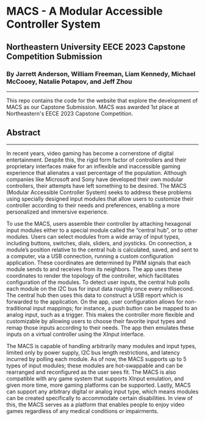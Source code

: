 # MACS - A Modular Accessible Controller System

## Northeastern University EECE 2023 Capstone Competition Submission

### By Jarrett Anderson, William Freeman, Liam Kennedy, Michael McCooey, Natalie Potapov, and Jeff Zhou

---

This repo contains the code for the website that explore the development of MACS as our Capstone Submission. MACS was awarded 1st place at Northeastern's EECE 2023 Capstone Competition.

## Abstract

---

In recent years, video gaming has become a cornerstone of digital entertainment. Despite this, the rigid form factor of controllers and their proprietary interfaces make for an inflexible and inaccessible gaming experience that alienates a vast percentage of the population. Although companies like Microsoft and Sony have developed their own modular controllers, their attempts have left something to be desired. The MACS (Modular Accessible Controller System) seeks to address these problems using specially designed input modules that allow users to customize their controller according to their needs and preferences, enabling a more personalized and immersive experience.

To use the MACS, users assemble their controller by attaching hexagonal input modules either to a special module called the “central hub”, or to other modules. Users can select modules from a wide array of input types, including buttons, switches, dials, sliders, and joysticks. On connection, a module’s position relative to the central hub is calculated, saved, and sent to a computer, via a USB connection, running a custom configuration application. These coordinates are determined by PWM signals that each module sends to and receives from its neighbors. The app uses these coordinates to render the topology of the controller, which facilitates configuration of the modules. To detect user inputs, the central hub polls each module on the I2C bus for input data roughly once every millisecond. The central hub then uses this data to construct a USB report which is forwarded to the application. On the app, user configuration allows for non-traditional input mappings; for instance, a push button can be mapped to an analog input, such as a trigger. This makes the controller more flexible and customizable by allowing users to choose their favorite input types and remap those inputs according to their needs. The app then emulates these inputs on a virtual controller using the XInput interface.

The MACS is capable of handling arbitrarily many modules and input types, limited only by power supply, I2C bus length restrictions, and latency incurred by polling each module. As of now, the MACS supports up to 5 types of input modules; these modules are hot-swappable and can be rearranged and reconfigured as the user sees fit. The MACS is also compatible with any game system that supports XInput emulation, and given more time, more gaming platforms can be supported. Lastly, MACS can support any arbitrary digital or analog input type, which means modules can be created specifically to accommodate certain disabilities. In view of this, the MACS serves as a platform that enables people to enjoy video games regardless of any medical conditions or impairments.
